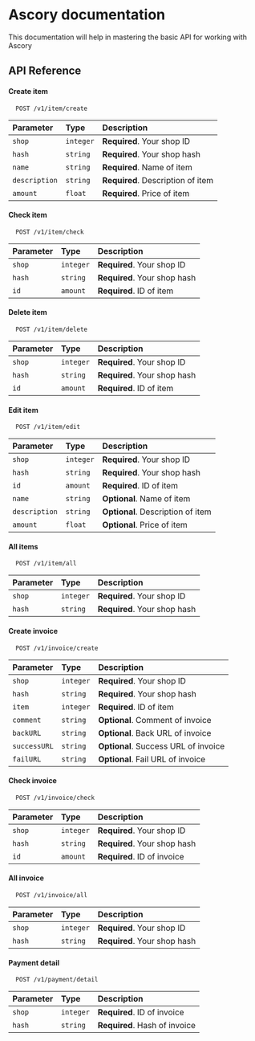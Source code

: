 
# Ascory documentation

This documentation will help in mastering the basic API for working with Ascory


## API Reference

#### Create item

```
  POST /v1/item/create
```

| Parameter | Type     | Description                |
| :-------- | :------- | :------------------------- |
| `shop` | `integer` | **Required**. Your shop ID |
| `hash` | `string` | **Required**. Your shop hash |
| `name` | `string` | **Required**. Name of item |
| `description` | `string` | **Required**. Description of item |
| `amount` | `float` | **Required**. Price of item |

#### Check item

```
  POST /v1/item/check
```

| Parameter | Type     | Description                |
| :-------- | :------- | :------------------------- |
| `shop` | `integer` | **Required**. Your shop ID |
| `hash` | `string` | **Required**. Your shop hash |
| `id` | `amount` | **Required**. ID of item |

#### Delete item

```
  POST /v1/item/delete
```

| Parameter | Type     | Description                |
| :-------- | :------- | :------------------------- |
| `shop` | `integer` | **Required**. Your shop ID |
| `hash` | `string` | **Required**. Your shop hash |
| `id` | `amount` | **Required**. ID of item |

#### Edit item

```
  POST /v1/item/edit
```

| Parameter | Type     | Description                |
| :-------- | :------- | :------------------------- |
| `shop` | `integer` | **Required**. Your shop ID |
| `hash` | `string` | **Required**. Your shop hash |
| `id` | `amount` | **Required**. ID of item |
| `name` | `string` | **Optional**. Name of item |
| `description` | `string` | **Optional**. Description of item |
| `amount` | `float` | **Optional**. Price of item |

#### All items

```
  POST /v1/item/all
```

| Parameter | Type     | Description                |
| :-------- | :------- | :------------------------- |
| `shop` | `integer` | **Required**. Your shop ID |
| `hash` | `string` | **Required**. Your shop hash |

#### Create invoice

```
  POST /v1/invoice/create
```

| Parameter | Type     | Description                |
| :-------- | :------- | :------------------------- |
| `shop` | `integer` | **Required**. Your shop ID |
| `hash` | `string` | **Required**. Your shop hash |
| `item` | `integer` | **Required**. ID of item |
| `comment` | `string` | **Optional**. Comment of invoice |
| `backURL` | `string` | **Optional**. Back URL of invoice |
| `successURL` | `string` | **Optional**. Success URL of invoice |
| `failURL` | `string` | **Optional**. Fail URL of invoice |

#### Check invoice

```
  POST /v1/invoice/check
```

| Parameter | Type     | Description                |
| :-------- | :------- | :------------------------- |
| `shop` | `integer` | **Required**. Your shop ID |
| `hash` | `string` | **Required**. Your shop hash |
| `id` | `amount` | **Required**. ID of invoice |

#### All invoice

```
  POST /v1/invoice/all
```

| Parameter | Type     | Description                |
| :-------- | :------- | :------------------------- |
| `shop` | `integer` | **Required**. Your shop ID |
| `hash` | `string` | **Required**. Your shop hash |

#### Payment detail

```
  POST /v1/payment/detail
```

| Parameter | Type     | Description                |
| :-------- | :------- | :------------------------- |
| `shop` | `integer` | **Required**. ID of invoice |
| `hash` | `string` | **Required**. Hash of invoice |
